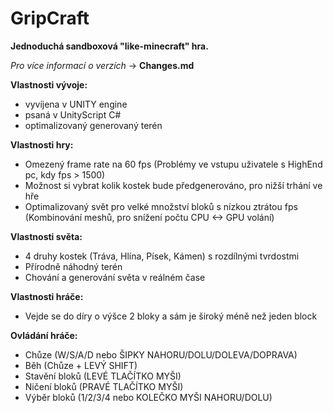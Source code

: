# GripCraft

**Jednoduchá sandboxová "like-minecraft" hra.**

*Pro více informací o verzích* -> **Changes.md**

**Vlastnosti vývoje:**
  - vyvíjena v UNITY engine
  - psaná v UnityScript C#
  - optimalizovaný generovaný terén

**Vlastnosti hry:**
  - Omezený frame rate na 60 fps (Problémy ve vstupu uživatele s HighEnd pc, kdy fps > 1500)
  - Možnost si vybrat kolik kostek bude předgenerováno, pro nižší trhání ve hře
  - Optimalizovaný svět pro velké množství bloků s nízkou ztrátou fps (Kombinování meshů, pro snížení počtu CPU <-> GPU volání)

**Vlastnosti světa:**
  - 4 druhy kostek (Tráva, Hlína, Písek, Kámen) s rozdílnými tvrdostmi
  - Přírodně náhodný terén
  - Chování a generování světa v reálném čase

**Vlastnosti hráče:**
  - Vejde se do díry o výšce 2 bloky a sám je široký méně než jeden block

**Ovládání hráče:**
  - Chůze (W/S/A/D nebo ŠIPKY NAHORU/DOLU/DOLEVA/DOPRAVA)
  - Běh (Chůze + LEVÝ SHIFT)
  - Stavění bloků (LEVÉ TLAČÍTKO MYŠI)
  - Ničení bloků (PRAVÉ TLAČÍTKO MYŠI)
  - Výběr bloků (1/2/3/4 nebo KOLEČKO MYŠI NAHORU/DOLU)

